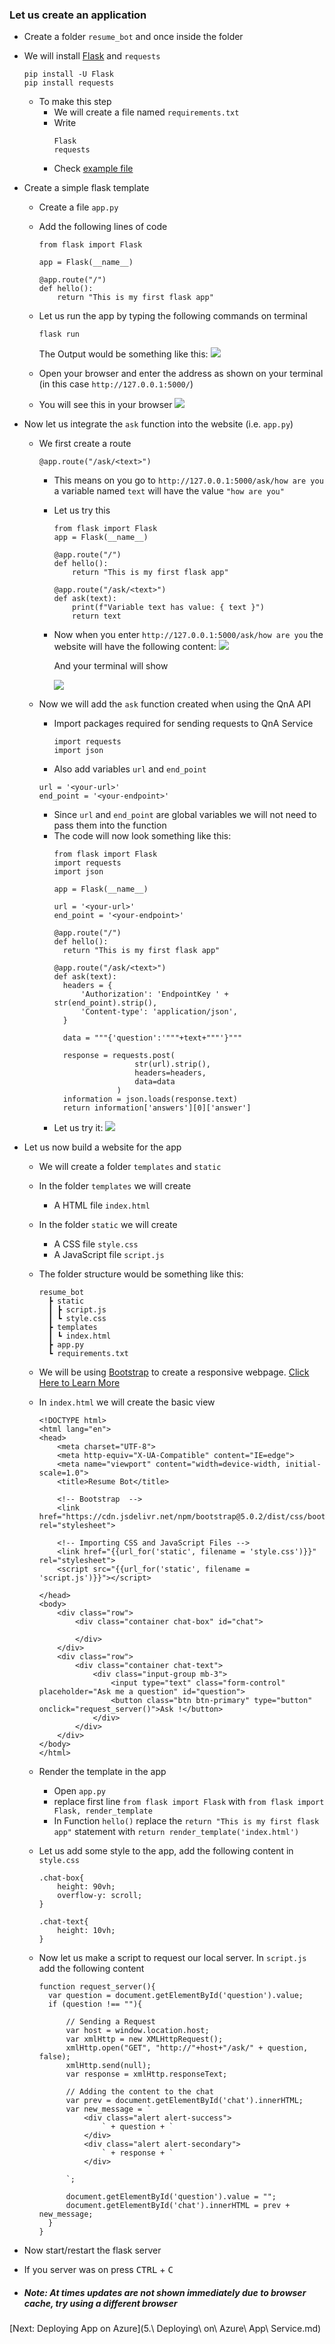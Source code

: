 ### Let us create an application

  - Create a folder `resume_bot` and once inside the folder

  - We will install [Flask](https://flask.palletsprojects.com/en/2.0.x/) and `requests`
    ```
    pip install -U Flask
    pip install requests
    ```
  
    - To make this step  
      - We will create a file named `requirements.txt`
      - Write
        ```
        Flask
        requests
        ```
      - Check [example file](resume_bot/requirements.txt)
    
  - Create a simple flask template
    - Create a file `app.py`
    - Add the following lines of code
      ```
      from flask import Flask

      app = Flask(__name__)

      @app.route("/")
      def hello():
          return "This is my first flask app"
      ```
    - Let us run the app by typing the following commands on terminal
      ```
      flask run
      ```
      The Output would be something like this:
      ![](readme_images/flask_run.png)
    - Open your browser and enter the address as shown on your terminal (in this case `http://127.0.0.1:5000/`)

    - You will see this in your browser
      ![](readme_images/flask_server.png)

  - Now let us integrate the `ask` function into the website (i.e. `app.py`)
    - We first create a route 
      ```
      @app.route("/ask/<text>")
      ```
      - This means on you go to `http://127.0.0.1:5000/ask/how are you`
      a variable named `text` will have the value `"how are you"`

      - Let us try this
        ```
        from flask import Flask
        app = Flask(__name__)

        @app.route("/")
        def hello():
            return "This is my first flask app"

        @app.route("/ask/<text>")
        def ask(text):
            print(f"Variable text has value: { text }")
            return text
        ```
      
      - Now when you enter `http://127.0.0.1:5000/ask/how are you` the website will have the following content:
        ![](readme_images/how_are_you.png)
      
        And your terminal will show 

        ![](readme_images/flask_how.png)

    - Now we will add the `ask` function created when using the QnA API 
      - Import packages required for sending requests to QnA Service
        ```
        import requests
        import json
        ```
      - Also add variables `url` and `end_point`
      ```
      url = '<your-url>'
      end_point = '<your-endpoint>'
      ```
      - Since `url` and `end_point` are global variables we will not need to pass them into the function
      - The code will now look something like this:
        ```
        from flask import Flask
        import requests
        import json

        app = Flask(__name__)

        url = '<your-url>'
        end_point = '<your-endpoint>'

        @app.route("/")
        def hello():
          return "This is my first flask app"

        @app.route("/ask/<text>")
        def ask(text):
          headers = {
              'Authorization': 'EndpointKey ' + str(end_point).strip(),
              'Content-type': 'application/json',
          }

          data = """{'question':'"""+text+"""'}"""

          response = requests.post(
                          str(url).strip(), 
                          headers=headers, 
                          data=data
                      )
          information = json.loads(response.text)
          return information['answers'][0]['answer']
        ```
      - Let us try it:
        ![](readme_images/flask_qna_work.png)

  - Let us now build a website for the app
    - We will create a folder `templates` and `static`
    - In the folder `templates` we will create 
      - A HTML file `index.html`

    - In the folder `static` we will create
      - A CSS file `style.css`
      - A JavaScript file `script.js`

    - The folder structure would be something like this:
      ```
      resume_bot
        ┣ static
        ┃ ┣ script.js
        ┃ ┗ style.css
        ┣ templates
        ┃ ┗ index.html
        ┣ app.py
        ┗ requirements.txt
      ```
    - We will be using [Bootstrap](https://getbootstrap.com/) to create a responsive webpage. [Click Here to Learn More](https://docs.microsoft.com/en-us/archive/msdn-magazine/2015/june/web-development-building-responsive-web-sites-with-bootstrap)

    - In `index.html` we will create the basic view
      ```
      <!DOCTYPE html>
      <html lang="en">
      <head>
          <meta charset="UTF-8">
          <meta http-equiv="X-UA-Compatible" content="IE=edge">
          <meta name="viewport" content="width=device-width, initial-scale=1.0">
          <title>Resume Bot</title>

          <!-- Bootstrap  -->
          <link href="https://cdn.jsdelivr.net/npm/bootstrap@5.0.2/dist/css/bootstrap.min.css" rel="stylesheet">

          <!-- Importing CSS and JavaScript Files -->
          <link href="{{url_for('static', filename = 'style.css')}}" rel="stylesheet">
          <script src="{{url_for('static', filename = 'script.js')}}"></script>
          
      </head>
      <body>
          <div class="row">
              <div class="container chat-box" id="chat">

              </div>
          </div>
          <div class="row">
              <div class="container chat-text">
                  <div class="input-group mb-3">
                      <input type="text" class="form-control" placeholder="Ask me a question" id="question">
                      <button class="btn btn-primary" type="button" onclick="request_server()">Ask !</button>
                  </div>
              </div>
          </div>
      </body>
      </html>
      ```
    
    - Render the template in the app
      - Open `app.py`
      - replace first line `from flask import Flask` with `from flask import Flask, render_template`
      - In Function `hello()` replace the `return "This is my first flask app"` statement with `return render_template('index.html')`

    - Let us add some style to the app, add the following content in `style.css`
      ```
      .chat-box{
          height: 90vh;
          overflow-y: scroll;
      }

      .chat-text{
          height: 10vh;
      }
      ```

    - Now let us make a script to request our local server. In `script.js` add the following content
      ```
      function request_server(){
        var question = document.getElementById('question').value;
        if (question !== ""){

            // Sending a Request
            var host = window.location.host;
            var xmlHttp = new XMLHttpRequest();
            xmlHttp.open("GET", "http://"+host+"/ask/" + question, false);
            xmlHttp.send(null);
            var response = xmlHttp.responseText;

            // Adding the content to the chat
            var prev = document.getElementById('chat').innerHTML;
            var new_message = `
                <div class="alert alert-success">
                    ` + question + `
                </div>
                <div class="alert alert-secondary">
                    ` + response + `
                </div>
                
            `;

            document.getElementById('question').value = "";
            document.getElementById('chat').innerHTML = prev + new_message;
        }
      }
      ```
      
  - Now start/restart the flask server
  - If you server was on press <kbd>CTRL</kbd> + <kbd>C</kbd>
  - ##### Note: At times updates are not shown immediately due to browser cache, try using a different browser

[Next: Deploying App on Azure](5.\ Deploying\ on\ Azure\ App\ Service.md)